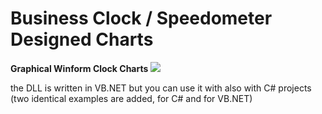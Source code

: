 # Business Clock / Speedometer Designed Charts
<b>Graphical Winform Clock Charts</b> 
<img src="http://i.imgur.com/EgrLU9t.png"/>

the DLL is written in VB.NET but you can use it with also with C# projects
(two identical examples are added, for C# and for VB.NET)
